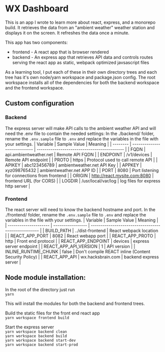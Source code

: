 # WX Dashboard
This is an app I wrote to learn more about react, express, and a monorepo build. It retrieves the data from an "ambient weather" weather station and displays it on the screen. It refreshes the data once a minute.

This app has two components:
- frontend - A react app that is browser rendered
- backend - An express app that retrieves API data and controls routes serving the react app as static, webpack optimized javsascript files

As a learning tool, I put each of these in their own directory trees and each tree has it's own node/yarn workspace and package.json config. The root workspace installs all of the dependencies for both the backend workspace and the frontend workspace.

## Custom configuration  
### Backend  
The express server will make API calls to the ambient weather API and will need the .env file to contain the needed settings:
In the ./backend/ folder, rename the `.env.sample` file to `.env` and replace the variables in the file with your settings.
| Variable | Sample Value                 | Meaning                                      |
| -------- | ---------------------------- | -------------------------------------------- |
| FQDN     | api.ambientweather.net       | Remote API FQDN                              |
| ENDPOINT | /v1/devices                  | Remote API endpoint                          |
| PROTO    | https                        | Protocol used to call remote API             |
| APIKEY   | abc123456789                 | ambientweather.net API Key                   |
| APPKEY   | xyz098765432                 | ambientweather.net APP ID                    |
| PORT     | 8080                         | Port listening for connections from frontend |
| ORIGIN   | http://react.mysite.com:8080 | frontend URL (for CORS)                      |
| LOGDIR   | /usr/local/var/log           | log files for express http server            |

### Frontend  
The react server will need to know the backend hostname and port. In the ./frontend/ folder, rename the `.env.sample` file to `.env` and replace the variables in the file with your settings. 
| Variable              | Sample Value      | Meaning                                              |
| --------------------- | ----------------- | ---------------------------------------------------- |
| BUILD_PATH            | ../dist-frontend  | React webpack location                               |
| REACT_APP_PORT        | 8082              | React webapp port                                    |
| REACT_APP_PROTO       | http              | Front end protocol                                   |
| REACT_APP_ENDPOINT    | devices           | express server endpoint                              |
| REACT_APP_API_VERSION | 1                 | API version                                          |
| INLINE_RUNTIME_CHUNK  | false             | Don't compile REACT inline (Content Security Policy) |
| REACT_APP_API         | wx.hacksbrain.com | backend express server                               |


## Node module installation:
In the root of the directory just run  
`yarn`

This will install the modules for both the backend and frontend trees.   

Build the static files for the front end react app  
`yarn workspace frontend build`

Start the express server  
`yarn workspace backend clean`  
`yarn workspace backend build`  
`yarn workspace backend start-dev`  
`yarn workspace backend start-prod`




